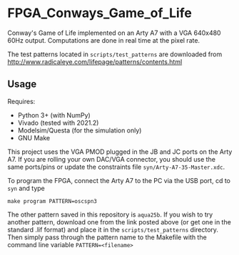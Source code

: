 # FPGA_Conways_Game_of_Life
Conway's Game of Life implemented on an Arty A7 with a VGA 640x480 60Hz output. Computations are done in real time at the pixel rate.

The test patterns located in `scripts/test_patterns`  are downloaded from http://www.radicaleye.com/lifepage/patterns/contents.html

## Usage
Requires:
- Python 3+ (with NumPy)
- Vivado (tested with 2021.2)
- Modelsim/Questa (for the simulation only)
- GNU Make

This project uses the VGA PMOD plugged in the JB and JC ports on the Arty A7. If you are rolling your own DAC/VGA connector, you should use the same ports/pins or update the constraints file `syn/Arty-A7-35-Master.xdc`.

To program the FPGA, connect the Arty A7 to the PC via the USB port, cd to `syn` and type
```
make program PATTERN=oscspn3
```
The other pattern saved in this repository is `aqua25b`. If you wish to try another pattern, download one from the link posted above (or get one in the standard .lif format) and place it in the `scripts/test_patterns` directory. Then simply pass through the pattern name to the Makefile with the command line variable `PATTERN=<filename>`